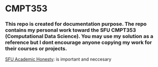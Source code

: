 # CMPT353
<h3>This repo is created for documentation purpose. The repo contains my personal work toward the SFU CMPT353 (Computational Data Science). You may use my solution as a reference but I dont encourage anyone copying my work for their courses or projects.</h3>

<p><a href="https://www.sfu.ca/students/academicintegrity.html"> SFU Academic Honesty</a>: is important and neccesary</p>
<br/>
